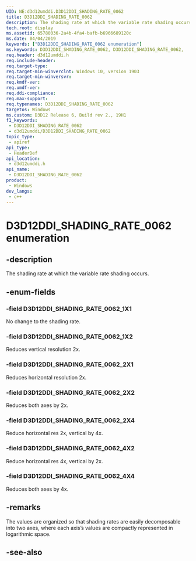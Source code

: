 ```yaml
---
UID: NE:d3d12umddi.D3D12DDI_SHADING_RATE_0062
title: D3D12DDI_SHADING_RATE_0062
description: The shading rate at which the variable rate shading occurs.
tech.root: display
ms.assetid: 65780036-2a4b-4fa4-bafb-b6966689120c
ms.date: 04/04/2019
keywords: ["D3D12DDI_SHADING_RATE_0062 enumeration"]
ms.keywords: D3D12DDI_SHADING_RATE_0062, D3D12DDI_SHADING_RATE_0062,
req.header: d3d12umddi.h
req.include-header: 
req.target-type: 
req.target-min-winverclnt: Windows 10, version 1903
req.target-min-winversvr: 
req.kmdf-ver: 
req.umdf-ver: 
req.ddi-compliance: 
req.max-support: 
req.typenames: D3D12DDI_SHADING_RATE_0062
targetos: Windows
ms.custom: D3D12 Release 6, Build rev 2., 19H1
f1_keywords:
 - D3D12DDI_SHADING_RATE_0062
 - d3d12umddi/D3D12DDI_SHADING_RATE_0062
topic_type:
 - apiref
api_type:
 - HeaderDef
api_location:
 - d3d12umddi.h
api_name:
 - D3D12DDI_SHADING_RATE_0062
product:
 - Windows
dev_langs:
 - c++
---
```


# D3D12DDI_SHADING_RATE_0062 enumeration


## -description

The shading rate at which the variable rate shading occurs.

## -enum-fields

### -field D3D12DDI_SHADING_RATE_0062_1X1

No change to the shading rate.

### -field D3D12DDI_SHADING_RATE_0062_1X2

Reduces vertical resolution 2x.

### -field D3D12DDI_SHADING_RATE_0062_2X1

Reduces horizontal resolution 2x.

### -field D3D12DDI_SHADING_RATE_0062_2X2

Reduces both axes by 2x.

### -field D3D12DDI_SHADING_RATE_0062_2X4

Reduce horizontal res 2x, vertical by 4x.

### -field D3D12DDI_SHADING_RATE_0062_4X2

Reduce horizontal res 4x, vertical by 2x.

### -field D3D12DDI_SHADING_RATE_0062_4X4

Reduces both axes by 4x.

## -remarks

The values are organized so that shading rates are easily decomposable into two axes, where each axis’s values are compactly represented in logarithmic space.

## -see-also

